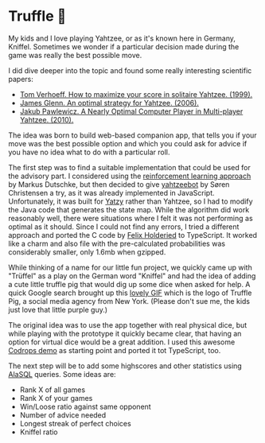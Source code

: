 # Truffle 🎲

My kids and I love playing Yahtzee, or as it's known here in Germany, Kniffel. Sometimes we wonder if a particular decision made during the game was really the best possible move.

I did dive deeper into the topic and found some really interesting scientific papers:

- [Tom Verhoeff. How to maximize your score in solitaire Yahtzee. (1999).](https://www-set.win.tue.nl/~wstomv/misc/yahtzee/yahtzee-report-unfinished.pdf)
- [James Glenn. An optimal strategy for Yahtzee. (2006).](http://gunpowder.cs.loyola.edu/~jglenn/research/optimal_yahtzee.pdf)
- [Jakub Pawlewicz. A Nearly Optimal Computer Player in Multi-player Yahtzee. (2010).](https://www.mimuw.edu.pl/~pan/papers/yahtzee.pdf)

The idea was born to build web-based companion app, that tells you if your move was the best possible option and which you could ask for advice if you have no idea what to do with a particular roll.

The first step was to find a suitable implementation that could be used for the advisory part. I considered using the [reinforcement learning approach](https://github.com/markusdutschke/yahtzee) by Markus Dutschke, but then decided to give [yahtzeebot](https://github.com/sorenchr/yahtzeebot) by Søren Christensen a try, as it was already implemented in JavaScript. Unfortunately, it was built for [Yatzy](https://en.wikipedia.org/wiki/Yatzy) rather than Yahtzee, so I had to modify the Java code that generates the state map. While the algorithm did work reasonably well, there were situations where I felt it was not performing as optimal as it should. Since I could not find any errors, I tried a different approach and ported the C code by [Felix Holderied](https://holderied.de/kniffel/) to TypeScript. It worked like a charm and also file with the pre-calculated probabilities was considerably smaller, only 1.6mb when gzipped.

While thinking of a name for our little fun project, we quickly came up with "Trüffel" as a play on the German word "Kniffel" and had the idea of adding a cute little truffle pig that would dig up some dice when asked for help. A quick Google search brought up this [lovely GIF](https://www.trufflepig.farm/wp-content/uploads/2015/07/truffle-pig-logo.gif) which is the logo of Truffle Pig, a social media agency from New York. (Please don't sue me, the kids just love that little purple guy.)

The original idea was to use the app together with real physical dice, but while playing with the prototype it quickly became clear, that having an option for virtual dice would be a great addition. I used this awesome [Codrops demo](https://tympanus.net/codrops/2023/01/25/crafting-a-dice-roller-with-three-js-and-cannon-es/) as starting point and ported it tot TypeScript, too.

The next step will be to add some highscores and other statistics using [AlaSQL](https://alasql.org/) queries. Some ideas are:

- Rank X of all games
- Rank X of your games
- Win/Loose ratio against same opponent
- Number of advice needed
- Longest streak of perfect choices
- Kniffel ratio
